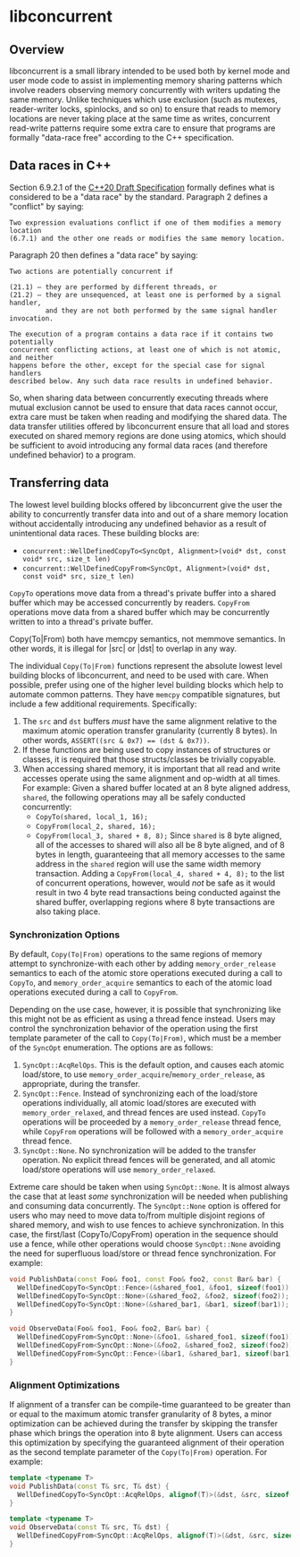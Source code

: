 # libconcurrent

## Overview

libconcurrent is a small library intended to be used both by kernel mode and
user mode code to assist in implementing memory sharing patterns which involve
readers observing memory concurrently with writers updating the same memory.
Unlike techniques which use exclusion (such as mutexes, reader-writer locks,
spinlocks, and so on) to ensure that reads to memory locations are never taking
place at the same time as writes, concurrent read-write patterns require some
extra care to ensure that programs are formally "data-race free" according to
the C++ specification.

## Data races in C++

Section 6.9.2.1 of the [C++20 Draft Specification](http://www.open-std.org/JTC1/SC22/WG21/docs/papers/2020/n4849.pdf)
formally defines what is considered to be a "data race" by the standard.
Paragraph 2 defines a "conflict" by saying:

```
Two expression evaluations conflict if one of them modifies a memory location
(6.7.1) and the other one reads or modifies the same memory location.
```

Paragraph 20 then defines a "data race" by saying:

```
Two actions are potentially concurrent if

(21.1) — they are performed by different threads, or
(21.2) — they are unsequenced, at least one is performed by a signal handler,
         and they are not both performed by the same signal handler invocation.

The execution of a program contains a data race if it contains two potentially
concurrent conflicting actions, at least one of which is not atomic, and neither
happens before the other, except for the special case for signal handlers
described below. Any such data race results in undefined behavior.
```

So, when sharing data between concurrently executing threads where mutual exclusion
cannot be used to ensure that data races cannot occur, extra care must be taken
when reading and modifying the shared data.  The data transfer utilities offered
by libconcurrent ensure that all load and stores executed on shared memory
regions are done using atomics, which should be sufficient to avoid introducing
any formal data races (and therefore undefined behavior) to a program.

## Transferring data

The lowest level building blocks offered by libconcurrent give the user the
ability to concurrently transfer data into and out of a share memory location
without accidentally introducing any undefined behavior as a result of
unintentional data races.  These building blocks are:

+ `concurrent::WellDefinedCopyTo<SyncOpt, Alignment>(void* dst, const void* src, size_t len)`
+ `concurrent::WellDefinedCopyFrom<SyncOpt, Alignment>(void* dst, const void* src, size_t len)`

`CopyTo` operations move data from a thread's private buffer into a shared
buffer which may be accessed concurrently by readers. `CopyFrom` operations move
data from a shared buffer which may be concurrently written to into a thread's
private buffer.

Copy(To|From) both have memcpy semantics, not memmove semantics. In other
words, it is illegal for |src| or |dst| to overlap in any way.

The individual `Copy(To|From)` functions represent the absolute
lowest level building blocks of libconcurrent, and need to be used with care.
When possible, prefer using one of the higher level building blocks which help
to automate common patterns.  They have `memcpy` compatible signatures, but
include a few additional requirements.  Specifically:

1) The `src` and `dst` buffers *must* have the same alignment relative to the
   maximum atomic operation transfer granularity (currently 8 bytes).  In other
   words, `ASSERT((src & 0x7) == (dst & 0x7))`.
2) If these functions are being used to copy instances of structures or classes,
   it is required that those structs/classes be trivially copyable.
3) When accessing shared memory, it is important that all read and write
   accesses operate using the same alignment and op-width at all times.  For
   example:  Given a shared buffer located at an 8 byte aligned address,
   `shared`, the following operations may all be safely conducted concurrently:
   + `CopyTo(shared, local_1, 16);`
   + `CopyFrom(local_2, shared, 16);`
   + `CopyFrom(local_3, shared + 8, 8);`
   Since `shared` is 8 byte aligned, all of the accesses to shared will also all
   be 8 byte aligned, and of 8 bytes in length, guaranteeing that all memory
   accesses to the same address in the `shared` region will use the same width
   memory transaction.  Adding a `CopyFrom(local_4, shared + 4, 8);` to the list
   of concurrent operations, however, would _not_ be safe as it would result in
   two 4 byte read transactions being conducted against the shared buffer,
   overlapping regions where 8 byte transactions are also taking place.

### Synchronization Options

By default, `Copy(To|From)` operations to the same regions of memory attempt to
synchronize-with each other by adding `memory_order_release` semantics to each
of the atomic store operations executed during a call to `CopyTo`, and
`memory_order_acquire` semantics to each of the atomic load operations executed
during a call to `CopyFrom`.

Depending on the use case, however, it is possible that synchronizing like this
might not be as efficient as using a thread fence instead.  Users may control
the synchronization behavior of the operation using the first template parameter
of the call to `Copy(To|From)`, which must be a member of the `SyncOpt`
enumeration.  The options are as follows:

1) `SyncOpt::AcqRelOps`.  This is the default option, and causes each atomic
   load/store, to use `memory_order_acquire`/`memory_order_release`, as
   appropriate, during the transfer.
2) `SyncOpt::Fence`.  Instead of synchronizing each of the load/store operations
   individually, all atomic load/stores are executed with
   `memory_order_relaxed`, and thread fences are used instead.  `CopyTo`
   operations will be proceeded by a `memory_order_release` thread fence, while
   `CopyFrom` operations will be followed with a `memory_order_acquire` thread
   fence.
3) `SyncOpt::None`.  No synchronization will be added to the transfer operation.
   No explicit thread fences will be generated, and all atomic load/store
   operations will use `memory_order_relaxed`.

Extreme care should be taken when using `SyncOpt::None`.  It is almost always
the case that at least _some_ synchronization will be needed when publishing and
consuming data concurrently.  The `SyncOpt::None` option is offered for users
who may need to move data to/from multiple disjoint regions of shared memory,
and wish to use fences to achieve synchronization.  In this case, the first/last
(CopyTo/CopyFrom) operation in the sequence should use a fence, while other
operations would choose `SyncOpt::None` avoiding the need for superfluous
load/store or thread fence synchronization.  For example:

```c++
void PublishData(const Foo& foo1, const Foo& foo2, const Bar& bar) {
  WellDefinedCopyTo<SyncOpt::Fence>(&shared_foo1, &foo1, sizeof(foo1));
  WellDefinedCopyTo<SyncOpt::None>(&shared_foo2, &foo2, sizeof(foo2));
  WellDefinedCopyTo<SyncOpt::None>(&shared_bar1, &bar1, sizeof(bar1));
}

void ObserveData(Foo& foo1, Foo& foo2, Bar& bar) {
  WellDefinedCopyFrom<SyncOpt::None>(&foo1, &shared_foo1, sizeof(foo1));
  WellDefinedCopyFrom<SyncOpt::None>(&foo2, &shared_foo2, sizeof(foo2));
  WellDefinedCopyFrom<SyncOpt::Fence>(&bar1, &shared_bar1, sizeof(bar1));
}
```

### Alignment Optimizations

If alignment of a transfer can be compile-time guaranteed to be greater than or
equal to the maximum atomic transfer granularity of 8 bytes, a minor
optimization can be achieved during the transfer by skipping the transfer phase
which brings the operation into 8 byte alignment.  Users can access this
optimization by specifying the guaranteed alignment of their operation as the
second template parameter of the `Copy(To|From)` operation.  For example:

```c++
template <typename T>
void PublishData(const T& src, T& dst) {
  WellDefinedCopyTo<SyncOpt::AcqRelOps, alignof(T)>(&dst, &src, sizeof(T));
}

template <typename T>
void ObserveData(const T& src, T& dst) {
  WellDefinedCopyFrom<SyncOpt::AcqRelOps, alignof(T)>(&dst, &src, sizeof(T));
}
```
